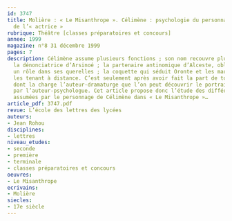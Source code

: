 ```yaml
---
id: 3747
title: Molière : « Le Misanthrope ». Célimène : psychologie du personnage et rôle
  de l’« actrice »
rubrique: Théâtre [classes préparatoires et concours]
annee: 1999
magazine: n°8 31 décembre 1999
pages: 7
description: Célimène assume plusieurs fonctions ; son nom recouvre plusieurs actants :
  la dénonciatrice d’Arsinoé ; la partenaire antinomique d’Alceste, obligée de jouer
  un rôle dans ses querelles ; la coquette qui séduit Oronte et les marquis tout en
  les tenant à distance. C’est seulement après avoir fait la part de tous ces rôles
  dont la charge l’auteur-dramaturge que l’on peut découvrir le portrait du personnage
  par l’auteur-psychologue. Cet article propose donc l’étude des différentes fonctions
  assumées par le personnage de Célimène dans « Le Misanthrope »…
article_pdf: 3747.pdf
revue: L’école des lettres des lycées
auteurs:
- Jean Rohou
disciplines:
- lettres
niveau_etudes:
- seconde
- première
- terminale
- classes préparatoires et concours
oeuvres:
- Le Misanthrope
ecrivains:
- Molière
siecles:
- 17e siècle
---
```

